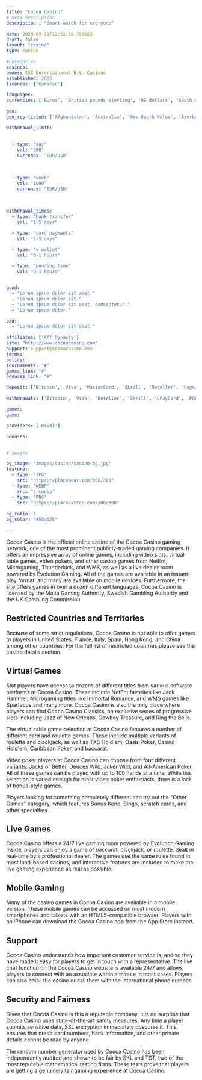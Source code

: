```yaml
---
title: "Cocoa Casino"
# meta description
description : "Smart watch for everyone"

date: 2020-09-11T12:51:55.709603
draft: false
layout: "casino" 
type: casino

#categories
casinos: 
owner: SSC Entertainment N.V. Casinos
established: 2006
licences: ['Curacao']

languages: 
currencies: ['Euros', 'British pounds sterling', 'US dollars', 'South African Rand', 'Australian dollars']

geo: 
geo_resrticted: ['Afghanistan', 'Australia', 'New South Wales', 'Azerbaijan', 'Bangladesh', 'Bhutan', 'British Virgin Islands', 'Bulgaria', 'Canada', 'Cayman Islands', 'Costa Rica', 'Denmark', 'Estonia', 'Germany', 'Schleswig-Holstein', 'Hungary', 'Italy', 'Kazakhstan', 'Kyrgyzstan', 'Netherlands', 'Netherlands Antilles', 'Poland', 'Romania', 'Singapore', 'Spain', 'Sweden', 'Switzerland', 'Syria', 'Turkmenistan', 'United Kingdom', 'United States', 'Alabama', 'Alaska', 'American Samoa', 'Arizona', 'Arkansas', 'California', 'Colorado', 'Connecticut', 'Delaware', 'District of Columbia', 'Florida', 'Georgia(US)', 'Guam', 'Hawaii', 'Idaho', 'Illinois', 'Indiana', 'Iowa', 'Kansas', 'Kentucky', 'Louisiana', 'Maine', 'Maryland', 'Massachusetts', 'Michigan', 'Minnesota', 'Mississippi', 'Missouri', 'Montana', 'Nebraska', 'Nevada', 'New Hampshire', 'New Jersey', 'New Mexico', 'New York', 'North Carolina', 'North Dakota', 'Northern Mariana Islands', 'Ohio', 'Oklahoma', 'Oregon', 'Pennsylvania', 'Rhode Island', 'South Carolina', 'South Dakota', 'Tennessee', 'Texas', 'U.S. Virgin Islands', 'Utah', 'Vermont', 'Virginia', 'Washington', 'West Virginia', 'Wisconsin', 'Wyoming']

withdrawal_limit:

  
  - type: "day"
    val: "500"
    currency: "EUR/USD"
  
  
  
  - type: "week"
    val: "1000"
    currency: "EUR/USD"
  
  

withdrawal_times:
  - type: "bank transfer"
    val: "1-5 days"

  - type: "card payments"
    val: "1-5 days"

  - type: "e-wallet"
    val: "0-1 hours"

  - type: "pending time"
    val: "0-1 hours"


good:
  - "Lorem ipsum dolor sit amet."
  - "Lorem ipsum dolor sit."
  - "Lorem ipsum dolor sit amet, consectetur."
  - "Lorem ipsum dolor."

bad:
  - "Lorem ipsum dolor sit amet."

affiliates: ['Aff Dynasty']
site: "http://www.cocoacasino.com"
support: support@cocoacasino.com
terms:
policy:
tournaments: "#"
games_link: "#"
bonuses_link: "#"

deposit: ['Bitcoin', 'Visa', 'MasterCard', 'Skrill', 'Neteller', 'Paysafe Card', 'UPayCard', 'Neosurf', 'POLi']

withdrawals: ['Bitcoin', 'Visa', 'Neteller', 'Skrill', 'UPayCard', 'POLi']

games: 
game:

providers: ['Rival']

bonuses:


# images

bg_image: "images/casino/casino-bg.jpg"  
feature:
  - type: "JPG" 
    src: "https://placebear.com/300/300"
  - type: "WEBP"
    src: "srcwebp"
  - type: "PNG"
    src: "https://placekitten.com/300/300"  
 
bg_ratio: 1 
bg_color: "#58a525"  

---
```


Cocoa Casino is the official online casino of the Cocoa Casino gaming network, one of the most prominent publicly-traded gaming companies. It offers an impressive array of online games, including video slots, virtual table games, video pokers, and other casino games from NetEnt, Microgaming, Thunderkick, and WMS, as well as a live dealer room powered by Evolution Gaming. All of the games are available in an instant-play format, and many are available on mobile devices. Furthermore, the site offers games in over a dozen different languages. Cocoa Casino is licensed by the Malta Gaming Authority, Swedish Gambling Authority and the UK Gambling Commission.

## Restricted Countries and Territories
Because of some strict regulations, Cocoa Casino is not able to offer games to players in United States, France, Italy, Spain, Hong Kong, and China among other countries. For the full list of restricted countries please see the casino details section.

## Virtual Games
Slot players have access to dozens of different titles from various software platforms at Cocoa Casino. These include NetEnt favorites like Jack Hammer, Microgaming titles like Immortal Romance, and WMS games like Spartacus and many more. Cocoa Casino is also the only place where players can find Cocoa Casino Classics, an exclusive series of progressive slots including Jazz of New Orleans, Cowboy Treasure, and Ring the Bells.

The virtual table game selection at Cocoa Casino features a number of different card and roulette games. These include multiple variants of roulette and blackjack, as well as TXS Hold'em, Oasis Poker, Casino Hold'em, Caribbean Poker, and baccarat.

Video poker players at Cocoa Casino can choose from four different variants: Jacks or Better, Deuces Wild, Joker Wild, and All-American Poker. All of these games can be played with up to 100 hands at a time. While this selection is varied enough for most video poker enthusiasts, there is a lack of bonus-style games.

Players looking for something completely different can try out the "Other Games" category, which features Bonus Keno, Bingo, scratch cards, and other specialties.

## Live Games
Cocoa Casino offers a 24/7 live gaming room powered by Evolution Gaming. Inside, players can enjoy a game of baccarat, blackjack, or roulette, dealt in real-time by a professional dealer. The games use the same rules found in most land-based casinos, and interactive features are included to make the live gaming experience as real as possible.

## Mobile Gaming
Many of the casino games in Cocoa Casino are available in a mobile version. These mobile games can be accessed on most modern smartphones and tablets with an HTML5-compatible browser. Players with an iPhone can download the Cocoa Casino app from the App Store instead.

## Support
Cocoa Casino understands how important customer service is, and so they have made it easy for players to get in touch with a representative. The live chat function on the Cocoa Casino website is available 24/7 and allows players to connect with an associate within a minute in most cases. Players can also email the casino or call them with the international phone number.

## Security and Fairness
Given that Cocoa Casino is this a reputable company, it is no surprise that Cocoa Casino uses state-of-the-art safety measures. Any time a player submits sensitive data, SSL encryption immediately obscures it. This ensures that credit card numbers, bank information, and other private details cannot be read by anyone.

The random number generator used by Cocoa Casino has been independently audited and shown to be fair by SKL and TST, two of the most reputable mathematical testing firms. These tests prove that players are getting a genuinely fair gaming experience at Cocoa Casino.